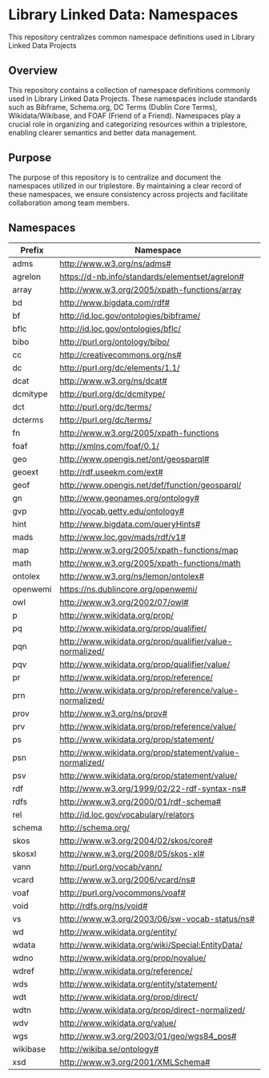 # Library Linked Data: Namespaces
This repository centralizes common namespace definitions used in Library Linked Data Projects

## Overview
This repository contains a collection of namespace definitions commonly used in Library Linked Data Projects. These namespaces include standards such as Bibframe, Schema.org, DC Terms (Dublin Core Terms), Wikidata/Wikibase, and FOAF (Friend of a Friend). Namespaces play a crucial role in organizing and categorizing resources within a triplestore, enabling clearer semantics and better data management.

## Purpose
The purpose of this repository is to centralize and document the namespaces utilized in our triplestore. By maintaining a clear record of these namespaces, we ensure consistency across projects and facilitate collaboration among team members.

## Namespaces

| Prefix   | Namespace                                                 |
|----------|-----------------------------------------------------------|
| adms     | http://www.w3.org/ns/adms#                                |
| agrelon  | https://d-nb.info/standards/elementset/agrelon#           |
| array    | http://www.w3.org/2005/xpath-functions/array              |
| bd       | http://www.bigdata.com/rdf#                               |
| bf       | http://id.loc.gov/ontologies/bibframe/                    |
| bflc     | http://id.loc.gov/ontologies/bflc/                        |
| bibo     | http://purl.org/ontology/bibo/                            |
| cc       | http://creativecommons.org/ns#                            |
| dc       | http://purl.org/dc/elements/1.1/                          |
| dcat     | http://www.w3.org/ns/dcat#                                |
| dcmitype | http://purl.org/dc/dcmitype/                              |
| dct      | http://purl.org/dc/terms/                                 |
| dcterms  | http://purl.org/dc/terms/                                 |
| fn       | http://www.w3.org/2005/xpath-functions                    |
| foaf     | http://xmlns.com/foaf/0.1/                                |
| geo      | http://www.opengis.net/ont/geosparql#                     |
| geoext   | http://rdf.useekm.com/ext#                                |
| geof     | http://www.opengis.net/def/function/geosparql/            |
| gn       | http://www.geonames.org/ontology#                         |
| gvp      | http://vocab.getty.edu/ontology#                          |
| hint     | http://www.bigdata.com/queryHints#                        |
| mads     | http://www.loc.gov/mads/rdf/v1#                           |
| map      | http://www.w3.org/2005/xpath-functions/map                |
| math     | http://www.w3.org/2005/xpath-functions/math               |
| ontolex  | http://www.w3.org/ns/lemon/ontolex#                       |
| openwemi | https://ns.dublincore.org/openwemi/                       |
| owl      | http://www.w3.org/2002/07/owl#                            |
| p        | http://www.wikidata.org/prop/                             |
| pq       | http://www.wikidata.org/prop/qualifier/                   |
| pqn      | http://www.wikidata.org/prop/qualifier/value-normalized/  |
| pqv      | http://www.wikidata.org/prop/qualifier/value/             |
| pr       | http://www.wikidata.org/prop/reference/                   |
| prn      | http://www.wikidata.org/prop/reference/value-normalized/  |
| prov     | http://www.w3.org/ns/prov#                                |
| prv      | http://www.wikidata.org/prop/reference/value/             |
| ps       | http://www.wikidata.org/prop/statement/                   |
| psn      | http://www.wikidata.org/prop/statement/value-normalized/  |
| psv      | http://www.wikidata.org/prop/statement/value/             |
| rdf      | http://www.w3.org/1999/02/22-rdf-syntax-ns#               |
| rdfs     | http://www.w3.org/2000/01/rdf-schema#                     |
| rel      | http://id.loc.gov/vocabulary/relators                     |
| schema   | http://schema.org/                                        |
| skos     | http://www.w3.org/2004/02/skos/core#                      |
| skosxl   | http://www.w3.org/2008/05/skos-xl#                        |
| vann     | http://purl.org/vocab/vann/                               |
| vcard    | http://www.w3.org/2006/vcard/ns#                          |
| voaf     | http://purl.org/vocommons/voaf#                           |
| void     | http://rdfs.org/ns/void#                                  |
| vs       | http://www.w3.org/2003/06/sw-vocab-status/ns#             |
| wd       | http://www.wikidata.org/entity/                           |
| wdata    | http://www.wikidata.org/wiki/Special:EntityData/          |
| wdno     | http://www.wikidata.org/prop/novalue/                     |
| wdref    | http://www.wikidata.org/reference/                        |
| wds      | http://www.wikidata.org/entity/statement/                 |
| wdt      | http://www.wikidata.org/prop/direct/                      |
| wdtn     | http://www.wikidata.org/prop/direct-normalized/           |
| wdv      | http://www.wikidata.org/value/                            |
| wgs      | http://www.w3.org/2003/01/geo/wgs84_pos#                  |
| wikibase | http://wikiba.se/ontology#                                |
| xsd      | http://www.w3.org/2001/XMLSchema#                         |

